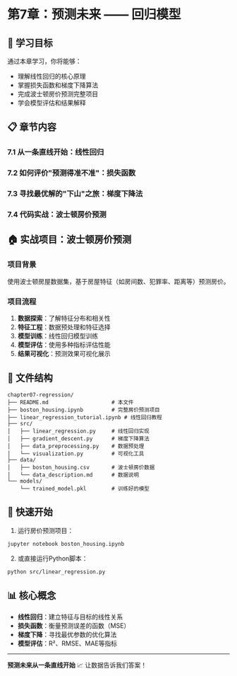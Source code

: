 # 第7章：预测未来 —— 回归模型

## 🎯 学习目标

通过本章学习，你将能够：
- 理解线性回归的核心原理
- 掌握损失函数和梯度下降算法
- 完成波士顿房价预测完整项目
- 学会模型评估和结果解释

## 📋 章节内容

### 7.1 从一条直线开始：线性回归
### 7.2 如何评价"预测得准不准"：损失函数
### 7.3 寻找最优解的"下山"之旅：梯度下降法
### 7.4 代码实战：波士顿房价预测

## 🏠 实战项目：波士顿房价预测

### 项目背景
使用波士顿房屋数据集，基于房屋特征（如房间数、犯罪率、距离等）预测房价。

### 项目流程
1. **数据探索**：了解特征分布和相关性
2. **特征工程**：数据预处理和特征选择
3. **模型训练**：线性回归模型训练
4. **模型评估**：使用多种指标评估性能
5. **结果可视化**：预测效果可视化展示

## 📁 文件结构

```
chapter07-regression/
├── README.md                    # 本文件
├── boston_housing.ipynb         # 完整房价预测项目
├── linear_regression_tutorial.ipynb # 线性回归教程
├── src/
│   ├── linear_regression.py     # 线性回归实现
│   ├── gradient_descent.py      # 梯度下降算法
│   ├── data_preprocessing.py    # 数据预处理
│   └── visualization.py         # 可视化工具
├── data/
│   ├── boston_housing.csv       # 波士顿房价数据
│   └── data_description.md      # 数据说明
└── models/
    └── trained_model.pkl        # 训练好的模型
```

## 🚀 快速开始

1. 运行房价预测项目：
```bash
jupyter notebook boston_housing.ipynb
```

2. 或直接运行Python脚本：
```bash
python src/linear_regression.py
```

## 📊 核心概念

- **线性回归**：建立特征与目标的线性关系
- **损失函数**：衡量预测误差的函数（MSE）
- **梯度下降**：寻找最优参数的优化算法
- **模型评估**：R²、RMSE、MAE等指标

---

**预测未来从一条直线开始** 📈 让数据告诉我们答案！
